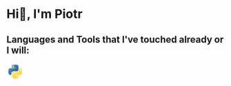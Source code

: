 # Hi👋, I'm Piotr



## Languages and Tools that I've touched already or I will:
<p align="left"><a href="https://isocpp.org/" target="_blank" rel="noreferrer"> <img src="https://raw.githubusercontent.com/devicons/devicon/master/icons/python/python-original.svg" alt="python" width="40" height="40"/> </a>
